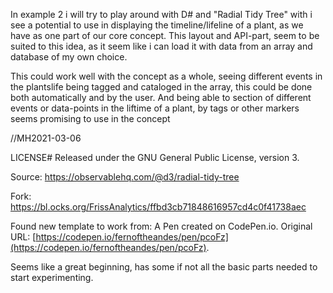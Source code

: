 In example 2 i will try to play around with D# and "Radial Tidy Tree" with i see a potential to use in displaying the timeline/lifeline of a plant, as we have as one part of our core concept.
This layout and API-part, seem to be suited to this idea, as it seem like i can load it with data from an array and database of my own choice.

This could work well with the concept as a whole, seeing different events in the plantslife being tagged and cataloged in the array, this could be done both automatically and by the user.
And being able to section of different events or data-points in the liftime of a plant, by tags or other markers seems promising to use in the concept


//MH2021-03-06


LICENSE#
Released under the GNU General Public License, version 3.

Source:
https://observablehq.com/@d3/radial-tidy-tree

Fork:
https://bl.ocks.org/FrissAnalytics/ffbd3cb71848616957cd4c0f41738aec

Found new template to work from:
A Pen created on CodePen.io. Original URL: [https://codepen.io/fernoftheandes/pen/pcoFz](https://codepen.io/fernoftheandes/pen/pcoFz).

Seems like a great beginning, has some if not all the basic parts needed to start experimenting.